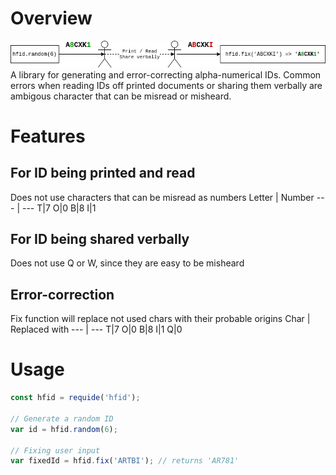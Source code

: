 # Overview

![Overview](hfid.png)
A library for generating and error-correcting alpha-numerical IDs.
Common errors when reading IDs off printed documents or sharing them verbally are ambigous character that can be misread or misheard.

# Features
## For ID being printed and read
Does not use characters that can be misread as numbers
Letter | Number
--- | ---
T|7
O|0
B|8
I|1

## For ID being shared verbally
Does not use Q or W, since they are easy to be misheard

## Error-correction
Fix function will replace not used chars with their probable origins
Char | Replaced with
--- | ---
T|7
O|0
B|8
I|1
Q|0

# Usage

```javascript
const hfid = requide('hfid');

// Generate a random ID
var id = hfid.random(6);

// Fixing user input
var fixedId = hfid.fix('ARTBI'); // returns 'AR781'
```
